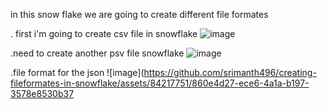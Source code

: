 in this snow flake we are going to create different file formates

. first i'm going to create csv file in snowflake
![image](https://github.com/srimanth496/creating-fileformates-in-snowflake/assets/84217751/7b062fbf-91ef-4dd5-8f30-5e8f897312a3)

.need to create another psv file snowflake
![image](https://github.com/srimanth496/creating-fileformates-in-snowflake/assets/84217751/4d65842d-d58c-4382-8bfc-b9734569f0c2)

.file format for the json 
![image](https://github.com/srimanth496/creating-fileformates-in-snowflake/assets/84217751/860e4d27-ece6-4a1a-b197-3578e8530b37



